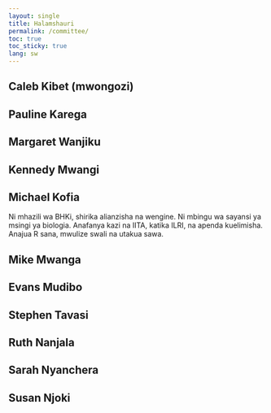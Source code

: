 ```yaml
---
layout: single
title: Halamshauri 
permalink: /committee/
toc: true
toc_sticky: true
lang: sw
---
```

## Caleb Kibet (mwongozi)

## Pauline Karega

## Margaret Wanjiku

## Kennedy Mwangi

## Michael Kofia
Ni mhazili wa BHKi, shirika alianzisha na wengine.  Ni mbingu wa sayansi ya msingi ya biologia. Anafanya kazi na IITA, katika ILRI, na apenda kuelimisha. Anajua R sana, mwulize swali na utakua sawa.

## Mike Mwanga

## Evans Mudibo

## Stephen Tavasi

## Ruth Nanjala

## Sarah Nyanchera

## Susan Njoki
